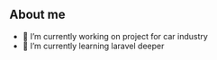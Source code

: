## About me

- 🔭 I’m currently working on project for car industry
- 🌱 I’m currently learning laravel deeper



